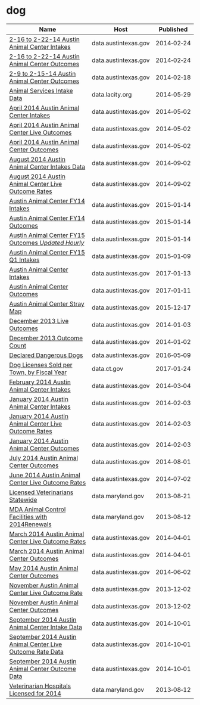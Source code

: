 # dog

Name | Host | Published
---- | ---- | ---------
[2-16 to 2-22-14 Austin Animal Center Intakes](../datasets/db24-fcaw.md) | data.austintexas.gov | 2014&#x2011;02&#x2011;24
[2-16 to 2-22-14 Austin Animal Center Outcomes](../datasets/vs6n-chuq.md) | data.austintexas.gov | 2014&#x2011;02&#x2011;24
[2-9 to 2-15-14 Austin Animal Center Outcomes](../datasets/ctnk-wvxm.md) | data.austintexas.gov | 2014&#x2011;02&#x2011;18
[Animal Services Intake Data](../datasets/8cmr-fbcu.md) | data.lacity.org | 2014&#x2011;05&#x2011;29
[April 2014 Austin Animal Center Intakes](../datasets/cu49-7a5a.md) | data.austintexas.gov | 2014&#x2011;05&#x2011;02
[April 2014 Austin Animal Center Live Outcomes](../datasets/da96-d4bx.md) | data.austintexas.gov | 2014&#x2011;05&#x2011;02
[April 2014 Austin Animal Center Outcomes](../datasets/wtyt-mpzf.md) | data.austintexas.gov | 2014&#x2011;05&#x2011;02
[August 2014 Austin Animal Center Intakes Data](../datasets/qyb8-tmu7.md) | data.austintexas.gov | 2014&#x2011;09&#x2011;02
[August 2014 Austin Animal Center Live Outcome Rates](../datasets/6m7k-g59q.md) | data.austintexas.gov | 2014&#x2011;09&#x2011;02
[Austin Animal Center FY14 Intakes](../datasets/jam6-aawd.md) | data.austintexas.gov | 2015&#x2011;01&#x2011;14
[Austin Animal Center FY14 Outcomes](../datasets/azsy-zee6.md) | data.austintexas.gov | 2015&#x2011;01&#x2011;14
[Austin Animal Center FY15 Outcomes *Updated Hourly*](../datasets/fb53-k8de.md) | data.austintexas.gov | 2015&#x2011;01&#x2011;14
[Austin Animal Center FY15 Q1 Intakes](../datasets/9w5t-cuk2.md) | data.austintexas.gov | 2015&#x2011;01&#x2011;09
[Austin Animal Center Intakes](../datasets/wter-evkm.md) | data.austintexas.gov | 2017&#x2011;01&#x2011;13
[Austin Animal Center Outcomes](../datasets/9t4d-g238.md) | data.austintexas.gov | 2017&#x2011;01&#x2011;11
[Austin Animal Center Stray Map](../datasets/kz4x-q9k5.md) | data.austintexas.gov | 2015&#x2011;12&#x2011;17
[December 2013 Live Outcomes](../datasets/7it9-7pjx.md) | data.austintexas.gov | 2014&#x2011;01&#x2011;03
[December 2013 Outcome Count](../datasets/5ywf-kvta.md) | data.austintexas.gov | 2014&#x2011;01&#x2011;02
[Declared Dangerous Dogs](../datasets/ykw4-j3aj.md) | data.austintexas.gov | 2016&#x2011;05&#x2011;09
[Dog Licenses Sold per Town, by Fiscal Year](../datasets/j9dq-in2k.md) | data.ct.gov | 2017&#x2011;01&#x2011;24
[February 2014 Austin Animal Center Intakes](../datasets/9ejy-j7t5.md) | data.austintexas.gov | 2014&#x2011;03&#x2011;04
[January 2014 Austin Animal Center Intakes](../datasets/k4zx-bu88.md) | data.austintexas.gov | 2014&#x2011;02&#x2011;03
[January 2014 Austin Animal Center Live Outcome Rates](../datasets/v7ft-5zy3.md) | data.austintexas.gov | 2014&#x2011;02&#x2011;03
[January 2014 Austin Animal Center Outcomes](../datasets/up99-pfez.md) | data.austintexas.gov | 2014&#x2011;02&#x2011;03
[July 2014 Austin Animal Center Outcomes](../datasets/bw6v-aead.md) | data.austintexas.gov | 2014&#x2011;08&#x2011;01
[June 2014 Austin Animal Center Live Outcome Rates](../datasets/tb3x-mddn.md) | data.austintexas.gov | 2014&#x2011;07&#x2011;02
[Licensed Veterinarians Statewide](../datasets/57p3-3mwi.md) | data.maryland.gov | 2013&#x2011;08&#x2011;21
[MDA Animal Control Facilities with 2014Renewals](../datasets/i5tt-hvfv.md) | data.maryland.gov | 2013&#x2011;08&#x2011;12
[March 2014 Austin Animal Center Live Outcome Rates](../datasets/7kz2-qyez.md) | data.austintexas.gov | 2014&#x2011;04&#x2011;01
[March 2014 Austin Animal Center Outcomes](../datasets/krsq-4num.md) | data.austintexas.gov | 2014&#x2011;04&#x2011;01
[May 2014 Austin Animal Center Outcomes](../datasets/dque-zfgd.md) | data.austintexas.gov | 2014&#x2011;06&#x2011;02
[November Austin Animal Center Live Outcome Rate](../datasets/8ruh-ty5d.md) | data.austintexas.gov | 2013&#x2011;12&#x2011;02
[November Austin Animal Center Outcomes](../datasets/xbbp-8bw7.md) | data.austintexas.gov | 2013&#x2011;12&#x2011;02
[September 2014 Austin Animal Center Intake Data](../datasets/8jjf-bejx.md) | data.austintexas.gov | 2014&#x2011;10&#x2011;01
[September 2014 Austin Animal Center Live Outcome Rate Data](../datasets/rbfq-6fgu.md) | data.austintexas.gov | 2014&#x2011;10&#x2011;01
[September 2014 Austin Animal Center Outcome Data](../datasets/e2a3-3mi6.md) | data.austintexas.gov | 2014&#x2011;10&#x2011;01
[Veterinarian Hospitals Licensed for 2014](../datasets/cnpw-2a6b.md) | data.maryland.gov | 2013&#x2011;08&#x2011;12

